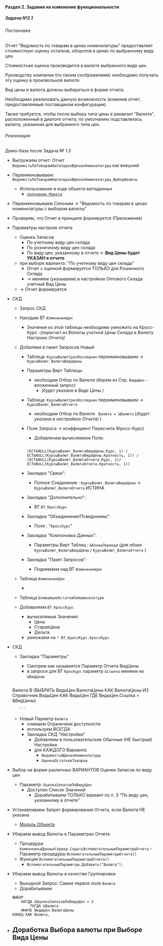 

#### Раздел 2. Задания на изменение функциональности

##### Задача №2.1

###### Постановка

Отчет "Ведомость по товарам в ценах номенклатуры" предоставляет стоимостную 
оценку остатков, оборотов в ценах по выбранному виду цен. 

Стоимостная оценка производится в валюте выбранного вида цен. 

Руководству компании (по своим соображениям) необходимо получать эту оценку в произвольной валюте. 

Вид цены и валюта должны выбираться в форме отчета. 

Необходимо реализовать данную возможность (изменив отчет, предоставляемый поставщиком конфигурации). 

Также требуется, чтобы после выбора типа цены в реквизит "Валюта", расположенный в диалоге отчета, по умолчанию подставлялась валюта, указанная для выбранного типа цен.



######  Реализация

Демо-база после Задача № 1.3


- Выгружаем отчет:  Отчет `ВедомостьПоТоварамНаСкладахВЦенахНоменклатуры` как внешний
- Переименовываем: `ВедомостьПоТоварамНаСкладахВЦенахНоменклатуры_ВыборВалюты`
    - Использование в коде объекта метаданных
        - [`получение Макета`]()
- Переименовываем Синоним → "Ведомость по товарам в ценах номенклатуры с выбором валюты"
- Проверям, что Отчет в принципе формируется (Приложение)
- Параметры настроек отчета
    - Оценка Запасов
        - По учетному виду цен склада
        - По розничному виду цен склада
        - По виду цен, указанному в отчете ← **Вид Цены будет УКАЗАН в отчете** 
    - при  выборе  варианта :"По учетному виду цен склада"
        - Отчет с оценкой формируется ТОЛЬКО для  Розничного Склада
        - → меняем (указываем) в  настройках Оптового  Склада  учетный Вид Цены
    - → Отчет формируется

- СКД
    - Запрос СКД 
    - Находим  ВТ `ИзмененияЦен`  
        - Значения из этой таблицы необходимо умножить на Кросс-Курс 
            -*(пересчет из Валюты учетной Цены Склада в Валюту Настроек Отчета)*
    - Добаляем в пакет Запросов Новый 
        - Таблица: `КурсыВалютСрезПоследних` переименовываем → `КурсыВалют_ВалютаВидаЦены`  
        - Параметры Вирт Таблицы:
            - необходим Отбор по Валюте (берем из Спр. `ВидыЦен` - вложенный запрос)
                - *(будет указана в Виде Цены )* 
        - Таблица: `КурсыВалютСрезПоследних` переименовываем → `КурсыВалют_ВалютаОтчета`  
            - необходим Отбор по Валюте ` Валюта = &Валюта` (*(будет указана в настройках Отчета)* )
        - Поле Запроса →  коэффициент Пересчета (Кросс-Курс)
            - Добавлячем  вычисляемое Поле:


            ``` 

            (ЕСТЬNULL(КурсыВалют_ВалютаВидаЦены.Курс, 1) / ЕСТЬNULL(КурсыВалют_ВалютаВидаЦены.Кратность, 1)) / (ЕСТЬNULL(КурсыВалют_ВалютаОтчета.Курс, 1)/ЕСТЬNULL(КурсыВалют_ВалютаОтчета.Кратность, 1))

            ```

        - Закладка "Связи":
            - Полное Соединение :  `КурсыВалют_ВалютаВидаЦены` → `КурсыВалют_ВалютаОтчета`  ИСТИНА 
        - Закладка "Дополнительно":
            - ВТ `ВТ_КроссКурс`
        - Закладка "Объедининия/Псведонимы": 
            - Поле : "`КроссКурс`" 
        - Закладка "Компоновка Данных":
            -  Параметры Вирт Таблиц :  `&КонецПериода` *(для обоих `КурсыВалют_ВалютаВидаЦены` / `КурсыВалют_ВалютаОтчета` )*
        - Закладка "Пакет Запросов":
            - Поднимаем над ВТ `ИзмененияЦен` 
    - Таблица `ИзмененияЦен` 

        - 

   - Таблица `БлижайшиеОстаткиПоНоменклатуре`
    - Добаваляем `ВТ_КроссКурс`
        - вычисялемые Значения:
            - Цена
            - СтараяЦена
            - Дельта
        - умножаем на `* ВТ_КроссКурс.КроссКурс`
- СКД 
    - Закладка "Параметры"
        - Смотрим как называется Параметр Отчета  ВидЦены
        - в запросе для ВТ `КросКурс`  параметр `&Ссылка`  меняем на `&ВидЦены`
    


         ``` 

    Валюта В
		(ВЫБРАТЬ
			ВидыЦен.ВалютаЦены КАК ВалютаЦены
		ИЗ
			Справочник.ВидыЦен КАК ВидыЦен
		ГДЕ
			ВидыЦен.Ссылка = &ВидЦены)

         ``` 
    - Новый Парметр `Валюта`
        - снимаем Ограничени доступности
        - используем ВСЕГДА 
        - Закладка СКД  "Настройки"
            - Добавляем в пользовательские Обычные (НЕ быстрые) Настройки
            - для КАЖДОГО Варианта:
                - `ВедомостьВЦенахНоменклатуры`
                - `ОценкаОстатковТоваров` 
- Выбор на форме различных ВАРИАНТОВ  Оценки Запасов по виду цен
    - Параметр: `ОценкаЗапасовПоВидуЦен`
        - Доступен Список Значений
            - Дорабатываем ТОЛЬКО  вариант по п. 3  "По виду цен, указанному в отчете" 
- Устанавливаем Запрет формирования Отчета, если Валюта НЕ указана
    - [Модуль Объекта](https://github.com/alex-dev-2020/Spec_UT/commit/180928415fc870cd7c8756eb4f309099d730c00c)
- Убираем вывод Валюты в Параметрах Отчета
    -  Процедура `КомпоновкаДанныхСервер.СкрытьВспомогательныеПараметрыОтчета`
      - Параметр процедуры `ВспомогательныеПараметрыОтчета()`
    - Функция `ВспомогательныеПараметрыОтчета()` 
      -  `ВспомогательныеПараметры.Добавить("Валюта");`
- Убираем вывод Валюты в качестве Группировки
     - Выходной  Запрос: Самое первое поле `Валюта`
     - Дорабатываем:  

    ``` 
	ВЫБОР
		КОГДА &ОценкаЗапасовПоВидуЦен = 3
			ТОГДА &Валюта
		ИНАЧЕ ВидыЦен.ВалютаЦены
	КОНЕЦ КАК Валюта,

    ``` 
- Доработка Выбора валюты при  Выборе Вида Цены
    -  